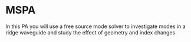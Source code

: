 # MSPA
In this PA you will use a free source mode solver to investigate modes in a ridge waveguide and study the effect of geometry and index changes
